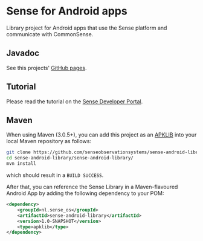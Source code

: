 # Sense for Android apps

Library project for Android apps that use the Sense platform and communicate with CommonSense.

## Javadoc

See this projects' [GitHub pages](http://senseobservationsystems.github.com/sense-android-library).

## Tutorial

Please read the tutorial on the [Sense Developer Portal](http://developer.sense-os.nl/Libraries/Android).

## Maven

When using Maven (3.0.5+), you can add this project as an [APKLIB](https://code.google.com/p/maven-android-plugin/wiki/ApkLib)
into your local Maven repository as follows:

```bash
git clone https://github.com/senseobservationsystems/sense-android-library
cd sense-android-library/sense-android-library/
mvn install
```
    
which should result in a `BUILD SUCCESS`.

After that, you can reference the Sense Library in a Maven-flavoured Android App 
by adding the following dependency to your POM:

```xml
<dependency> 
    <groupId>nl.sense_os</groupId> 
    <artifactId>sense-android-library</artifactId> 
    <version>1.0-SNAPSHOT</version> 
    <type>apklib</type>
</dependency>
```
